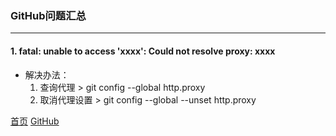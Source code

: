 ### GitHub问题汇总
--------

#### 1. fatal: unable to access 'xxxx': Could not resolve proxy: xxxx
* 解决办法：
    1. 查询代理 > git config --global http.proxy
    2. 取消代理设置 > git config --global --unset http.proxy

  
[首页](../../README.md)  [GitHub](github.md)
